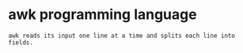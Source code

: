 # awk programming language

```
awk reads its input one line at a time and splits each line into fields.
```
